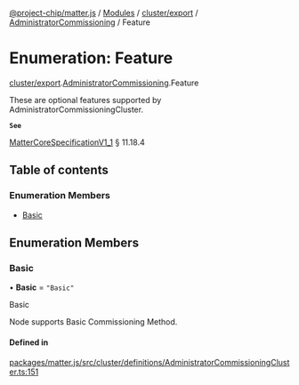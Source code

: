 [@project-chip/matter.js](../README.md) / [Modules](../modules.md) / [cluster/export](../modules/cluster_export.md) / [AdministratorCommissioning](../modules/cluster_export.AdministratorCommissioning.md) / Feature

# Enumeration: Feature

[cluster/export](../modules/cluster_export.md).[AdministratorCommissioning](../modules/cluster_export.AdministratorCommissioning.md).Feature

These are optional features supported by AdministratorCommissioningCluster.

**`See`**

[MatterCoreSpecificationV1_1](../interfaces/spec_export.MatterCoreSpecificationV1_1.md) § 11.18.4

## Table of contents

### Enumeration Members

- [Basic](cluster_export.AdministratorCommissioning.Feature.md#basic)

## Enumeration Members

### Basic

• **Basic** = ``"Basic"``

Basic

Node supports Basic Commissioning Method.

#### Defined in

[packages/matter.js/src/cluster/definitions/AdministratorCommissioningCluster.ts:151](https://github.com/project-chip/matter.js/blob/e87b236f/packages/matter.js/src/cluster/definitions/AdministratorCommissioningCluster.ts#L151)
